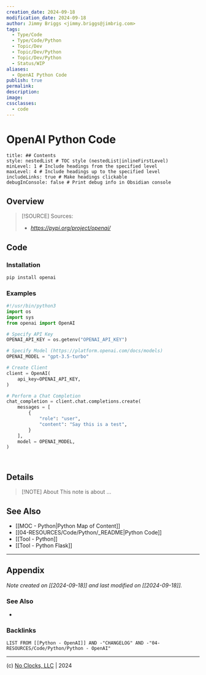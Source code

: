 ```yaml
---
creation_date: 2024-09-18
modification_date: 2024-09-18
author: Jimmy Briggs <jimmy.briggs@jimbrig.com>
tags:
  - Type/Code
  - Type/Code/Python
  - Topic/Dev
  - Topic/Dev/Python
  - Topic/Dev/Python
  - Status/WIP
aliases:
  - OpenAI Python Code
publish: true
permalink:
description:
image:
cssclasses:
  - code
---
```


# OpenAI Python Code

```table-of-contents
title: ## Contents 
style: nestedList # TOC style (nestedList|inlineFirstLevel)
minLevel: 1 # Include headings from the specified level
maxLevel: 4 # Include headings up to the specified level
includeLinks: true # Make headings clickable
debugInConsole: false # Print debug info in Obsidian console
```

## Overview

> [!SOURCE] Sources:
> - *https://pypi.org/project/openai/*

## Code

### Installation

```bash
pip install openai
```

### Examples

```python
#!/usr/bin/python3
import os
import sys
from openai import OpenAI

# Specify API Key
OPENAI_API_KEY = os.getenv("OPENAI_API_KEY")

# Specify Model (https://platform.openai.com/docs/models)
OPENAI_MODEL = "gpt-3.5-turbo"

# Create Client
client = OpenAI(
    api_key=OPENAI_API_KEY,
)

# Perform a Chat Completion
chat_completion = client.chat.completions.create(
    messages = [
        {
            "role": "user",
            "content": "Say this is a test",
        }
    ],
    model = OPENAI_MODEL,
)




```

## Details

> [!NOTE] About
> This note is about ...

## See Also

- [[MOC - Python|Python Map of Content]]
- [[04-RESOURCES/Code/Python/_README|Python Code]]
- [[Tool - Python]]
- [[Tool - Python Flask]]


***

## Appendix

*Note created on [[2024-09-18]] and last modified on [[2024-09-18]].*

### See Also

- 

### Backlinks

```dataview
LIST FROM [[Python - OpenAI]] AND -"CHANGELOG" AND -"04-RESOURCES/Code/Python/Python - OpenAI"
```

***

(c) [No Clocks, LLC](https://github.com/noclocks) | 2024